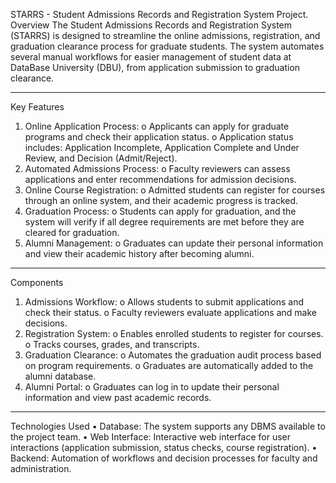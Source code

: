 STARRS - Student Admissions Records and Registration System
Project. 
Overview
The Student Admissions Records and Registration System (STARRS) is designed to streamline the online admissions, registration, and graduation clearance process for graduate students. The system automates several manual workflows for easier management of student data at DataBase University (DBU), from application submission to graduation clearance.
________________________________________
Key Features
1.	Online Application Process:
o	Applicants can apply for graduate programs and check their application status.
o	Application status includes: Application Incomplete, Application Complete and Under Review, and Decision (Admit/Reject).
2.	Automated Admissions Process:
o	Faculty reviewers can assess applications and enter recommendations for admission decisions.
3.	Online Course Registration:
o	Admitted students can register for courses through an online system, and their academic progress is tracked.
4.	Graduation Process:
o	Students can apply for graduation, and the system will verify if all degree requirements are met before they are cleared for graduation.
5.	Alumni Management:
o	Graduates can update their personal information and view their academic history after becoming alumni.
________________________________________
Components
1.	Admissions Workflow:
o	Allows students to submit applications and check their status.
o	Faculty reviewers evaluate applications and make decisions.
2.	Registration System:
o	Enables enrolled students to register for courses.
o	Tracks courses, grades, and transcripts.
3.	Graduation Clearance:
o	Automates the graduation audit process based on program requirements.
o	Graduates are automatically added to the alumni database.
4.	Alumni Portal:
o	Graduates can log in to update their personal information and view past academic records.
________________________________________
Technologies Used
•	Database: The system supports any DBMS available to the project team.
•	Web Interface: Interactive web interface for user interactions (application submission, status checks, course registration).
•	Backend: Automation of workflows and decision processes for faculty and administration.

